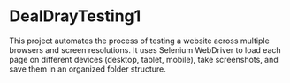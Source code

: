 # DealDrayTesting1
This project automates the process of testing a website across multiple browsers and screen resolutions. It uses Selenium WebDriver to load each page on different devices (desktop, tablet, mobile), take screenshots, and save them in an organized folder structure.
